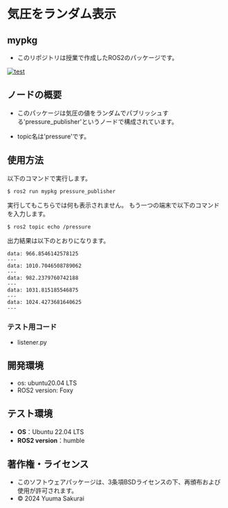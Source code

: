 # 気圧をランダム表示
## mypkg
- このリポジトリは授業で作成したROS2のパッケージです。

[![test](https://github.com/yuumin131/mypkg2/actions/workflows/test.yml/badge.svg)](https://github.com/yuumin131/mypkg2/actions/workflows/test.yml)
## ノードの概要
- このパッケージは気圧の値をランダムでパブリッシュする'pressure_publisher'というノードで構成されています。

- topic名は'pressure'です。
## 使用方法
以下のコマンドで実行します。  
```
$ ros2 run mypkg pressure_publisher
```
実行してもこちらでは何も表示されません。
もう一つの端末で以下のコマンドを入力します。
```
$ ros2 topic echo /pressure
```
出力結果は以下のとおりになります。
```
data: 966.8546142578125
---
data: 1010.7046508789062
---
data: 982.2379760742188
---
data: 1031.815185546875
---
data: 1024.4273681640625
---
```
### テスト用コード
- listener.py
## 開発環境
- os: ubuntu20.04 LTS
- ROS2 version: Foxy
## テスト環境
- **OS**：Ubuntu 22.04 LTS
- **ROS2 version**：humble
## 著作権・ライセンス
- このソフトウェアパッケージは、3条項BSDライセンスの下、再頒布および使用が許可されます。
- © 2024 Yuuma Sakurai
